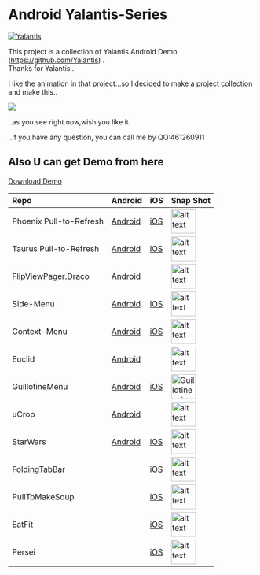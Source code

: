 # Android Yalantis-Series
[![Yalantis](https://raw.githubusercontent.com/Yalantis/GuillotineMenu-Android/master/made-in-yalantis.png)](https://yalantis.com/?utm_source=github)

This project is a collection of Yalantis Android Demo (https://github.com/Yalantis) .<br>
Thanks for Yalantis..<br>

I like the animation in that project...so I decided to make a project collection and make this..<br>

![](https://github.com/5peak2me/Yalantis-Series/blob/master/demo.gif)

..as you see right now,wish you like it.

..if you have any question, you can call me by QQ:461260911

## Also U can get Demo from here

[Download Demo](https://raw.githubusercontent.com/5peak2me/Yalantis-Series/master/demo/demo.apk)

Repo | Android | iOS | Snap Shot
:------------- | :------------- | :------------- | :-------------
Phoenix Pull-to-Refresh| [Android](https://github.com/Yalantis/Phoenix) |[iOS](https://github.com/Yalantis/Pull-to-Refresh.Rentals-iOS) | <img src="https://d13yacurqjgara.cloudfront.net/users/125056/screenshots/1650317/realestate-pull_1-2-3.gif" alt="alt text" style="width:50;height:50">
Taurus Pull-to-Refresh | [Android](https://github.com/Yalantis/Taurus) | [iOS](https://github.com/Yalantis/PullToMakeFlight) | <img src="https://d13yacurqjgara.cloudfront.net/users/125056/screenshots/1623131/tours-pull-airplane_2-2-3.gif" alt="alt text" style="width:50;height:50">
FlipViewPager.Draco | [Android](https://github.com/Yalantis/FlipViewPager.Draco) | | <img src="https://d13yacurqjgara.cloudfront.net/users/125056/screenshots/1758298/99miles-find-friends-interface-animation.gif" alt="alt text" style="width:50;height:50"> 
Side-Menu | [Android](https://github.com/Yalantis/Side-Menu.Android) | [iOS](https://github.com/Yalantis/Side-Menu.iOS) | <img src="https://d13yacurqjgara.cloudfront.net/users/125056/screenshots/1689922/events-menu_1-1-6.gif" alt="alt text" style="width:50;height:50"> 
Context-Menu | [Android](https://github.com/Yalantis/Context-Menu.Android) | [iOS](https://github.com/Yalantis/Context-Menu.iOS) | <img src="https://d13yacurqjgara.cloudfront.net/users/125056/screenshots/1785274/99miles-profile-light_1-1-4.gif" alt="alt text" style="width:50;height:50">
Euclid | [Android](https://github.com/Yalantis/Euclid) |  | <img src="https://d13yacurqjgara.cloudfront.net/users/125056/screenshots/1744157/99miles-userprofile-animation_1-1-3.gif" alt="alt text" style="width:50;height:50"> 
GuillotineMenu | [Android](https://github.com/Yalantis/GuillotineMenu-Android) | [iOS](https://github.com/Yalantis/GuillotineMenu) | <img src="https://d13yacurqjgara.cloudfront.net/users/495792/screenshots/2018249/draft_06.gif" alt="Guillotine animation gif" style="width:50;height:50"> 
uCrop  | [Android](https://github.com/Yalantis/uCrop) |  | <img src="https://d13yacurqjgara.cloudfront.net/users/221935/screenshots/2474295/animation.gif" alt="alt text" style="width:50;height:50"> 
StarWars  | [Android](https://github.com/Yalantis/StarWars.Android) | [iOS](https://github.com/Yalantis/StarWars.iOS) | <img src="https://github.com/Yalantis/StarWars.Android/blob/master/star_wars-concept.gif" alt="alt text" style="width:50;height:50">
FoldingTabBar  |  |  [iOS](https://github.com/Yalantis/FoldingTabBar.iOS) | <img src="https://d13yacurqjgara.cloudfront.net/users/495792/screenshots/2003376/tab_bar_animation_fin-02.gif" alt="alt text" style="width:50;height:50"> 
PullToMakeSoup  |  |  [iOS](https://github.com/Yalantis/PullToMakeSoup) | <img src="https://raw.githubusercontent.com/Yalantis/PullToMakeSoup/master/PullToMakeSoupDemo/Resouces/recipe-finder.gif" alt="alt text" style="width:50;height:50"> 
EatFit  |  |  [iOS](https://github.com/Yalantis/EatFit) | <img src="https://yalantis.com/media/content/ckeditor/2015/09/30/charts-animation.gif" alt="alt text" style="width:50;height:50"> 
Persei  |  |  [iOS](https://github.com/Yalantis/Persei) | <img src="https://github.com/Yalantis/Persei/blob/master/Assets/animation.gif" alt="alt text" style="width:50;height:50"> 
